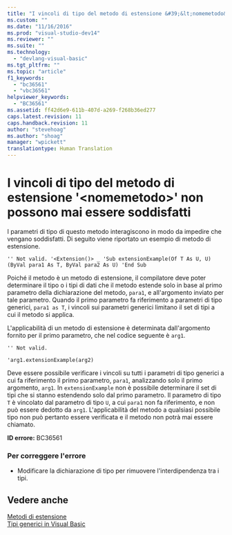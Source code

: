 ```yaml
---
title: "I vincoli di tipo del metodo di estensione &#39;&lt;nomemetodo&gt;&#39; non possono mai essere soddisfatti | Microsoft Docs"
ms.custom: ""
ms.date: "11/16/2016"
ms.prod: "visual-studio-dev14"
ms.reviewer: ""
ms.suite: ""
ms.technology: 
  - "devlang-visual-basic"
ms.tgt_pltfrm: ""
ms.topic: "article"
f1_keywords: 
  - "bc36561"
  - "vbc36561"
helpviewer_keywords: 
  - "BC36561"
ms.assetid: ff42d6e9-611b-407d-a269-f268b36ed277
caps.latest.revision: 11
caps.handback.revision: 11
author: "stevehoag"
ms.author: "shoag"
manager: "wpickett"
translationtype: Human Translation
---
```

# I vincoli di tipo del metodo di estensione &#39;&lt;nomemetodo&gt;&#39; non possono mai essere soddisfatti
I parametri di tipo di questo metodo interagiscono in modo da impedire che vengano soddisfatti. Di seguito viene riportato un esempio di metodo di estensione.  
  
```  
'' Not valid. '<Extension()> _ 'Sub extensionExample(Of T As U, U)(ByVal para1 As T, ByVal para2 As U) 'End Sub  
```  
  
 Poiché il metodo è un metodo di estensione, il compilatore deve poter determinare il tipo o i tipi di dati che il metodo estende solo in base al primo parametro della dichiarazione del metodo, `para1`, e all'argomento inviato per tale parametro. Quando il primo parametro fa riferimento a parametri di tipo generici, `para1 as T`, i vincoli sui parametri generici limitano il set di tipi a cui il metodo si applica.  
  
 L'applicabilità di un metodo di estensione è determinata dall'argomento fornito per il primo parametro, che nel codice seguente è `arg1`.  
  
 `'' Not valid.`  
  
 `'arg1.extensionExample(arg2)`  
  
 Deve essere possibile verificare i vincoli su tutti i parametri di tipo generici a cui fa riferimento il primo parametro, `para1`, analizzando solo il primo argomento,  `arg1`. In `extensionExample` non è possibile determinare il set di tipi che si stanno estendendo solo dal primo parametro. Il parametro di tipo `T` è vincolato dal parametro di tipo `U`, a cui `para1` non fa riferimento, e non può essere dedotto da `arg1`. L'applicabilità del metodo a qualsiasi possibile tipo non può pertanto essere verificata e il metodo non potrà mai essere chiamato.  
  
 **ID errore:** BC36561  
  
### Per correggere l'errore  
  
-   Modificare la dichiarazione di tipo per rimuovere l'interdipendenza tra i tipi.  
  
## Vedere anche  
 [Metodi di estensione](../../visual-basic/programming-guide/language-features/procedures/extension-methods.md)   
 [Tipi generici in Visual Basic](../../visual-basic/programming-guide/language-features/data-types/generic-types.md)